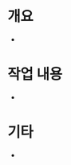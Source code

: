 <!-- 제목은 "OO을 해서 OO가 됩니다.", "OO화면의 UI를 구현합니다." 로 올려주세요 -->

# 개요
<!-- 개요는 와이어프레임이나, 이슈등을 사용하여 작업의 시작점을 알려줍니다. -->
- 

# 작업 내용
<!-- 작업 내용에는 "무엇"은 간단하게 적고, 왜 이렇게 작성했는지 위주로 적습니다. -->
<!-- UI 구현의 경우 가능한 스크린샷을 포함합니다. -->
- 

# 기타
<!-- 기타 얘기할 사항이 있으면 얘기합니다. -->
- 
